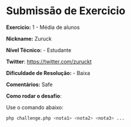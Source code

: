 # Submissão de Exercicio

**Exercicio:** 1 - Média de alunos

**Nickname:** Zuruck

**Nível Técnico:** - Estudante

**Twitter**: https://twitter.com/zuruckt

**Dificuldade de Resolução:** - Baixa

**Comentários:** Safe

**Como rodar o desafio**: 

Use o comando abaixo: 
```bash
php challenge.php <nota1> <nota2> <nota3> ...
```